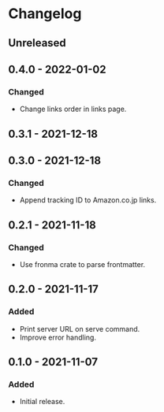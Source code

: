 # Changelog

## Unreleased

## 0.4.0 - 2022-01-02

### Changed

- Change links order in links page.

## 0.3.1 - 2021-12-18

## 0.3.0 - 2021-12-18

### Changed

- Append tracking ID to Amazon.co.jp links.

## 0.2.1 - 2021-11-18

### Changed

- Use fronma crate to parse frontmatter.

## 0.2.0 - 2021-11-17

### Added

- Print server URL on serve command.
- Improve error handling.

## 0.1.0 - 2021-11-07

### Added

- Initial release.
